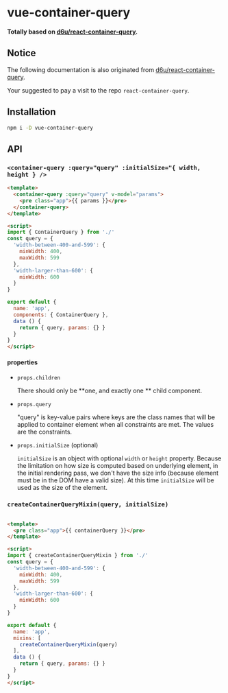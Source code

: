 # vue-container-query

**Totally based on [d6u/react-container-query](https://github.com/d6u/react-container-query).**

## Notice

The following documentation is also originated from [d6u/react-container-query](https://github.com/d6u/react-container-query).

Your suggested to pay a visit to the repo `react-container-query`.

## Installation

```sh
npm i -D vue-container-query
```

## API

### `<container-query :query="query" :initialSize="{ width, height } />`

```html
<template>
  <container-query :query="query" v-model="params">
    <pre class="app">{{ params }}</pre>
  </container-query>
</template>

<script>
import { ContainerQuery } from './'
const query = {
  'width-between-400-and-599': {
    minWidth: 400,
    maxWidth: 599
  },
  'width-larger-than-600': {
    minWidth: 600
  }
}

export default {
  name: 'app',
  components: { ContainerQuery },
  data () {
    return { query, params: {} }
  }
}
</script>
```

#### properties

- `props.children`

  There should only be **one, and exactly one ** child component.

- `props.query`

  "query" is key-value pairs where keys are the class names that will be applied to container element when all constraints are met. The values are the constraints.

- `props.initialSize` (optional)

  `initialSize` is an object with optional `width` or `height` property. Because the limitation on how size is computed based on underlying element, in the initial rendering pass, we don't have the size info (because element must be in the DOM have a valid size). At this time `initialSize` will be used as the size of the element.

### `createContainerQueryMixin(query, initialSize)`

```html

<template>
  <pre class="app">{{ containerQuery }}</pre>
</template>

<script>
import { createContainerQueryMixin } from './'
const query = {
  'width-between-400-and-599': {
    minWidth: 400,
    maxWidth: 599
  },
  'width-larger-than-600': {
    minWidth: 600
  }
}

export default {
  name: 'app',
  mixins: [
    createContainerQueryMixin(query)
  ],
  data () {
    return { query, params: {} }
  }
}
</script>
```
